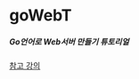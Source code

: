 # goWebT

##### Go언어로 Web서버 만들기 튜토리얼

[참고 강의](https://www.youtube.com/watch?v=4Oml8mbBXgo&list=PLy-g2fnSzUTDALoERcKDniql16SAaQYHF)

